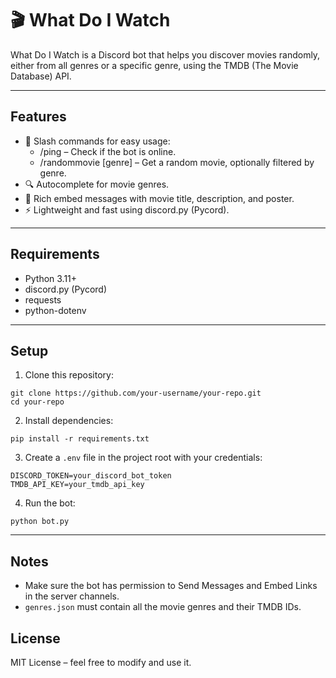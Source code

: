 # 🎬 What Do I Watch
What Do I Watch is a Discord bot that helps you discover movies randomly, either from all genres or a specific genre, using the TMDB (The Movie Database) API.

---

## Features
- 🎯 Slash commands for easy usage:
  - /ping – Check if the bot is online.
  - /randommovie [genre] – Get a random movie, optionally filtered by genre.
- 🔍 Autocomplete for movie genres.
- 🎨 Rich embed messages with movie title, description, and poster.
- ⚡ Lightweight and fast using discord.py (Pycord).

---

## Requirements
- Python 3.11+
- discord.py (Pycord)
- requests
- python-dotenv

---

## Setup
1. Clone this repository:
```
git clone https://github.com/your-username/your-repo.git
cd your-repo
```
2. Install dependencies:
```
pip install -r requirements.txt
```
3. Create a ```.env``` file in the project root with your credentials:
```
DISCORD_TOKEN=your_discord_bot_token
TMDB_API_KEY=your_tmdb_api_key
```
4. Run the bot:
```
python bot.py
```

---

## Notes
- Make sure the bot has permission to Send Messages and Embed Links in the server channels.
- ```genres.json``` must contain all the movie genres and their TMDB IDs.

## License
MIT License – feel free to modify and use it.

